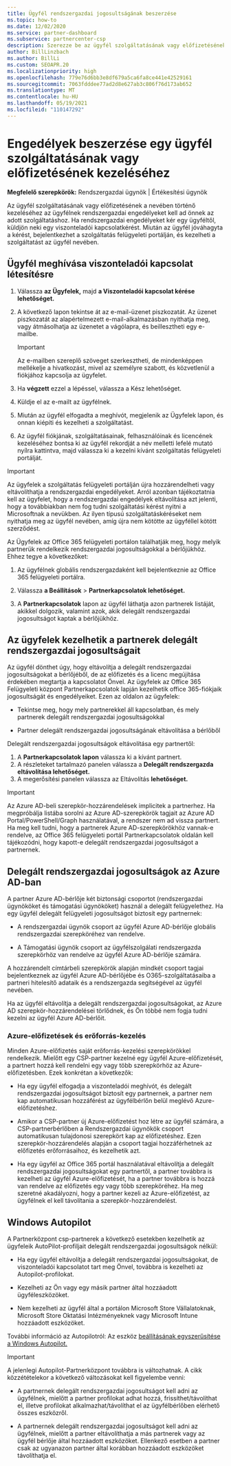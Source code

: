 ```yaml
---
title: Ügyfél rendszergazdai jogosultságának beszerzése
ms.topic: how-to
ms.date: 12/02/2020
ms.service: partner-dashboard
ms.subservice: partnercenter-csp
description: Szerezze be az ügyfél szolgáltatásának vagy előfizetésének a nevükben való kezeléséhez szükséges engedélyeket. Megtudhatja, hogyan adhatók meg, vonhatók vissza és kezelhetők az engedélyek.
author: BillLinzbach
ms.author: BillLi
ms.custom: SEOAPR.20
ms.localizationpriority: high
ms.openlocfilehash: 779e76d6bb3e8df679a5ca6fa8ce441e42529161
ms.sourcegitcommit: 7063fdddee77ad2d8e627ab3c806f76d173ab652
ms.translationtype: MT
ms.contentlocale: hu-HU
ms.lasthandoff: 05/19/2021
ms.locfileid: "110147292"
---
```

# <a name="obtain-permissions-to-manage-a-customers-service-or-subscription"></a>Engedélyek beszerzése egy ügyfél szolgáltatásának vagy előfizetésének kezeléséhez

**Megfelelő szerepkörök:** Rendszergazdai ügynök | Értékesítési ügynök

Az ügyfél szolgáltatásának vagy előfizetésének a nevében történő kezeléséhez az ügyfélnek rendszergazdai engedélyeket kell ad önnek az adott szolgáltatáshoz. Ha rendszergazdai engedélyeket kér egy ügyféltől, küldjön neki egy viszonteladói kapcsolatkérést. Miután az ügyfél jóváhagyta a kérést, bejelentkezhet a szolgáltatás felügyeleti portálján, és kezelheti a szolgáltatást az ügyfél nevében. 

## <a name="invite-a-customer-to-establish-a-reseller-relationship-with-you"></a>Ügyfél meghívása viszonteladói kapcsolat létesítésre

1.  Válassza **az Ügyfelek,** majd **a Viszonteladói kapcsolat kérése lehetőséget.**

2.  A következő lapon tekintse át az e-mail-üzenet piszkozatát. Az üzenet piszkozatát az alapértelmezett e-mail-alkalmazásban nyithatja meg, vagy átmásolhatja az üzenetet a vágólapra, és beillesztheti egy e-mailbe. 

    >[!IMPORTANT]
    >Az e-mailben szereplő szöveget szerkesztheti, de mindenképpen mellékelje a hivatkozást, mivel az személyre szabott, és közvetlenül a fiókjához kapcsolja az ügyfelet. 
    
3.  Ha **végzett** ezzel a lépéssel, válassza a Kész lehetőséget.

4.  Küldje el az e-mailt az ügyfélnek.

5.  Miután az ügyfél elfogadta a meghívót,  megjelenik az Ügyfelek lapon, és onnan kiépíti és kezelheti a szolgáltatást.

6.  Az ügyfél fiókjának, szolgáltatásainak, felhasználóinak és licencének kezeléséhez bontsa ki az ügyfél rekordját a név melletti lefelé mutató nyílra kattintva, majd válassza ki a kezelni kívánt szolgáltatás felügyeleti portálját.

>[!IMPORTANT]  
>Az ügyfelek a szolgáltatás felügyeleti portálján újra hozzárendelheti vagy eltávolíthatja a rendszergazdai engedélyeket. Arról azonban tájékoztatnia kell az ügyfelet, hogy a rendszergazdai engedélyek eltávolítása azt jelenti, hogy a továbbiakban nem fog tudni szolgáltatási kérést nyitni a Microsoftnak a nevükben. Az ilyen típusú szolgáltatáskéréseket nem nyithatja meg az ügyfél nevében, amíg újra nem kötötte az ügyféllel kötött szerződést.

Az Ügyfelek az Office 365 felügyeleti portálon találhatják meg, hogy melyik partnerük rendelkezik rendszergazdai jogosultságokkal a bérlőjükhöz. Ehhez tegye a következőket:

1. Az ügyfélnek globális rendszergazdaként kell bejelentkeznie az Office 365 felügyeleti portálra.

2. Válassza **a Beállítások**  >  **Partnerkapcsolatok lehetőséget.**

3. A **Partnerkapcsolatok** lapon az ügyfél láthatja azon partnerek listáját, akikkel dolgozik, valamint azok, akik delegált rendszergazdai jogosultságot kaptak a bérlőjükhöz.

## <a name="customers-can-manage-a-partners-delegated-admin-privileges"></a>Az ügyfelek kezelhetik a partnerek delegált rendszergazdai jogosultságait 

Az ügyfél dönthet úgy, hogy eltávolítja a delegált rendszergazdai jogosultságokat a bérlőjéből, de az előfizetés és a licenc megújítása érdekében megtartja a kapcsolatot Önvel. Az ügyfelek az Office 365 Felügyeleti központ  Partnerkapcsolatok lapján kezelhetik office 365-fiókjaik jogosultságát és engedélyeiket. Ezen az oldalon az ügyfelek:

- Tekintse meg, hogy mely partnerekkel áll kapcsolatban, és mely partnerek delegált rendszergazdai jogosultságokkal

- Partner delegált rendszergazdai jogosultságának eltávolítása a bérlőből

Delegált rendszergazdai jogosultságok eltávolítása egy partnertől:

1. A **Partnerkapcsolatok lapon** válassza ki a kívánt partnert.
2. A részleteket tartalmazó panelen válassza a **Delegált rendszergazda eltávolítása lehetőséget.**
3. A megerősítési panelen válassza az Eltávolítás **lehetőséget.**

>[!IMPORTANT]  
>Az Azure AD-beli szerepkör-hozzárendelések implicitek a partnerhez. Ha megpróbálja listába sorolni az Azure AD-szerepkörök tagjait az Azure AD Portal/PowerShell/Graph használatával, a rendszer nem ad vissza partnert. Ha meg kell tudni, hogy a partnerek Azure AD-szerepkörökhöz vannak-e rendelve, az Office 365 felügyeleti portál Partnerkapcsolatok oldalán kell tájékozódni, hogy kapott-e delegált rendszergazdai jogosultságot a partnernek.

## <a name="delegated-admin-privileges-in-azure-ad"></a>Delegált rendszergazdai jogosultságok az Azure AD-ban 

A partner Azure AD-bérlője két biztonsági csoportot (rendszergazdai ügynököket és támogatási ügynököket) használ a delegált felügyelethez. Ha egy ügyfél delegált felügyeleti jogosultságot biztosít egy partnernek:

- A rendszergazdai ügynök csoport az ügyfél Azure AD-bérlője globális rendszergazdai szerepköréhez van rendelve.

- A Támogatási ügynök csoport az ügyfélszolgálati rendszergazda szerepkörhöz van rendelve az ügyfél Azure AD-bérlője számára.

A hozzárendelt címtárbeli szerepkörök alapján mindkét csoport tagjai bejelentkeznek az ügyfél Azure AD-bérlőjébe és O365-szolgáltatásaiba a partneri hitelesítő adataik és a rendszergazda segítségével az ügyfél nevében.

Ha az ügyfél eltávolítja a delegált rendszergazdai jogosultságokat, az Azure AD szerepkör-hozzárendelései törlődnek, és Ön többé nem fogja tudni kezelni az ügyfél Azure AD-bérlőit.

### <a name="azure-subscriptions-and-resource-management"></a>Azure-előfizetések és erőforrás-kezelés

Minden Azure-előfizetés saját erőforrás-kezelési szerepkörökkel rendelkezik. Mielőtt egy CSP-partner kezelné egy ügyfél Azure-előfizetését, a partnert hozzá kell rendelni egy vagy több szerepkörhöz az Azure-előfizetésben. Ezek konkrétan a következők:

- Ha egy ügyfél elfogadja a viszonteladói meghívót, és delegált rendszergazdai jogosultságot biztosít egy partnernek, a partner nem kap automatikusan hozzáférést az ügyfélbérlőn belül meglévő Azure-előfizetéshez.

- Amikor a CSP-partner új Azure-előfizetést hoz létre az ügyfél számára, a CSP-partnerbérlőben a Rendszergazdai ügynökök csoport automatikusan tulajdonosi szerepkört kap az előfizetéshez. Ezen szerepkör-hozzárendelés alapján a csoport tagjai hozzáférhetnek az előfizetés erőforrásaihoz, és kezelhetik azt.

- Ha egy ügyfél az Office 365 portál használatával eltávolítja a delegált rendszergazdai jogosultságokat egy partnertől, a partner továbbra is kezelheti az ügyfél Azure-előfizetését, ha a partner továbbra is hozzá van rendelve az előfizetés egy vagy több szerepköréhez. Ha meg szeretné akadályozni, hogy a partner kezeli az Azure-előfizetést, az ügyfélnek el kell távolítania a szerepkör-hozzárendelést.

## <a name="windows-autopilot"></a>Windows Autopilot

A Partnerközpont csp-partnerek a következő esetekben kezelhetik az ügyfeleik AutoPilot-profiljait delegált rendszergazdai jogosultságok nélkül: 

- Ha egy ügyfél eltávolítja a delegált rendszergazdai jogosultságokat, de viszonteladói kapcsolatot tart meg Önvel, továbbra is kezelheti az Autopilot-profilokat.

- Kezelheti az Ön vagy egy másik partner által hozzáadott ügyféleszközöket. 

- Nem kezelheti az ügyfél által a portálon Microsoft Store Vállalatoknak, Microsoft Store Oktatási Intézményeknek vagy Microsoft Intune hozzáadott eszközöket.

További információ az Autopilotról: Az eszköz [beállításának egyszerűsítése a Windows Autopilot.](autopilot.md)

>[!IMPORTANT]  
>A jelenlegi Autopilot-Partnerközpont továbbra is változhatnak. A cikk közzétételekor a következő változásokat kell figyelembe venni:

- A partnernek delegált rendszergazdai jogosultságot kell adni az ügyfélnek, mielőtt a partner profilokat adhat hozzá, frissíthet/távolíthat el, illetve profilokat alkalmazhat/távolíthat el az ügyfélbérlőben elérhető összes eszközről.

- A partnernek delegált rendszergazdai jogosultságot kell adni az ügyfélnek, mielőtt a partner eltávolíthatja a más partnerek vagy az ügyfél bérlője által hozzáadott eszközöket. Ellenkező esetben a partner csak az ugyanazon partner által korábban hozzáadott eszközöket távolíthatja el.
